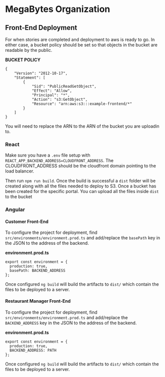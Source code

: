 # MegaBytes Organization

## Front-End Deployment 
For when stories are completed and deployment to aws is ready to go.
In either case, a bucket policy should be set so that objects in the bucket are readable by the public.

__BUCKET POLICY__
```
{
    "Version": "2012-10-17",
    "Statement": [
        {
            "Sid": "PublicReadGetObject",
            "Effect": "Allow",
            "Principal": "*",
            "Action": "s3:GetObject",
            "Resource": "arn:aws:s3:::example-frontend/*"
        }
    ]
}
```
You will need to replace the ARN to the ARN of the bucket you are uploadin to.

### React
Make sure you have a ```.env``` file setup with ```REACT_APP_BACKEND_ADDRESS=CLOUDFRONT_ADDRESS```.
The CLOUDFRONT_ADDRESS should be the cloudfront domain pointing to the load balancer.

Then run ```npm run build```. Once the build is successful a ```dist``` folder will be created along with all the files needed to deploy to S3.
Once a bucket has been created for the specific portal. You can upload all the files inside ```dist``` to the bucket

### Angular

#### Customer Front-End

To configure the project for deployment, find `src/environments/environment.prod.ts` and add/replace the `basePath` key in the JSON to the address of the backend.

__environment.prod.ts__
```
export const environment = {
  production: true,
  basePath: BACKEND_ADDRESS
};
```
Once configured `ng build` will build the artifacts to `dist/` which contain the files to be deployed to a server.

#### Restaurant Manager Front-End

To configure the project for deployment, find `src/environments/environment.prod.ts` and add/replace the `BACKEND_ADDRESS` key in the JSON to the address of the backend.

__environment.prod.ts__
```
export const environment = {
  production: true,
  BACKEND_ADDRESS: PATH
};
```
Once configured `ng build` will build the artifacts to `dist/` which contain the files to be deployed to a server.
